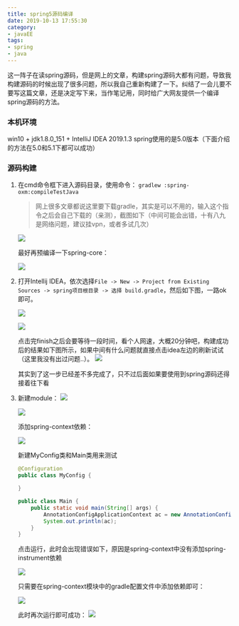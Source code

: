 ```yaml
---
title: spring5源码编译
date: 2019-10-13 17:55:30
category:
- javaEE
tags:
- spring
- java
---
```


这一阵子在读spring源码，但是网上的文章，构建spring源码大都有问题，导致我构建源码的时候出现了很多问题，所以我自己重新构建了一下。纠结了一会儿要不要写这篇文章，还是决定写下来，当作笔记用，同时给广大网友提供一个编译spring源码的方法。

<!-- more -->

### 本机环境

win10 + jdk1.8.0_151 + IntelliJ IDEA 2019.1.3
spring使用的是5.0版本（下面介绍的方法在5.0和5.1下都可以成功）

### 源码构建
1. 在cmd命令框下进入源码目录，使用命令： `gradlew :spring-oxm:compileTestJava`

	> 网上很多文章都说这里要下载gradle，其实是可以不用的，输入这个指令之后会自己下载的（亲测），截图如下（中间可能会出错，十有八九是网络问题，建议挂vpn，或者多试几次）

	![](预编译1.jpg)
	
	最好再预编译一下spring-core：

	![](预编译2.jpg)

2. 打开Intellij IDEA，依次选择`File -> New -> Project from Existing Sources -> spring项目根目录 -> 选择 build.gradle`，然后如下图，一路ok即可。
	
	![](new.jpg)
	
	![](config.jpg)
	
	点击完finish之后会要等待一段时间，看个人网速，大概20分钟吧，构建成功后的结果如下图所示，如果中间有什么问题就直接点击idea左边的刷新试试（这里我没有出过问题..）。
	![](success.jpg)

	其实到了这一步已经差不多完成了，只不过后面如果要使用到spring源码还得接着往下看

3. 新建module：
	![](new-module.jpg)
	
	![](name.jpg)
	
	添加spring-context依赖：

	![](importSpringContext.jpg)

	新建MyConfig类和Main类用来测试
	```java
	@Configuration
	public class MyConfig {
	
	}

	public class Main {
		public static void main(String[] args) {
			AnnotationConfigApplicationContext ac = new AnnotationConfigApplicationContext(MyConfig.class);
			System.out.println(ac);
		}
	}
	```
	点击运行，此时会出现错误如下，原因是spring-context中没有添加spring-instrument依赖

	![](error.jpg)

	只需要在spring-context模块中的gradle配置文件中添加依赖即可：

	![](spring-context-config.jpg)

	此时再次运行即可成功：
	![](finalSuccess.jpg)
